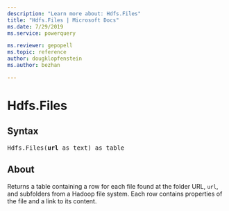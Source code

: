 ```yaml
---
description: "Learn more about: Hdfs.Files"
title: "Hdfs.Files | Microsoft Docs"
ms.date: 7/29/2019
ms.service: powerquery

ms.reviewer: gepopell
ms.topic: reference
author: dougklopfenstein
ms.author: bezhan

---
```

# Hdfs.Files

## Syntax

<pre>
Hdfs.Files(<b>url</b> as text) as table
</pre>
  
## About  
Returns a table containing a row for each file found at the folder URL, `url`, and subfolders from a Hadoop file system. Each row contains properties of the file and a link to its content.
